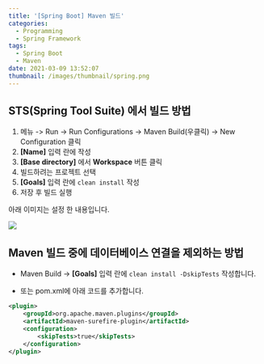 ```yaml
---
title: '[Spring Boot] Maven 빌드'
categories:
  - Programming
  - Spring Framework
tags:
  - Spring Boot
  - Maven
date: 2021-03-09 13:52:07
thumbnail: /images/thumbnail/spring.png
---
```


## STS(Spring Tool Suite) 에서 빌드 방법

1. 메뉴 -> Run -> Run Configurations -> Maven Build(우클릭) -> New Configuration 클릭
2. **[Name]** 입력 란에 작성
3. **[Base directory]** 에서 **Workspace** 버튼 클릭
4. 빌드하려는 프로젝트 선택
5. **[Goals]** 입력 란에 `clean install` 작성
6. 저장 후 빌드 실행

아래 이미지는 설정 한 내용입니다.

![](/images/springboot/maven_build.png)

## Maven 빌드 중에 데이터베이스 연결을 제외하는 방법

- Maven Build -> **[Goals]** 입력 란에 `clean install -DskipTests` 작성합니다.

- 또는 pom.xml에 아래 코드를 추가합니다.

```xml
<plugin>
    <groupId>org.apache.maven.plugins</groupId>
    <artifactId>maven-surefire-plugin</artifactId>
    <configuration>
        <skipTests>true</skipTests>
    </configuration>
</plugin>
```
